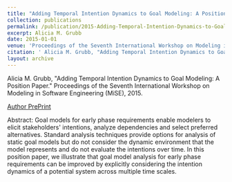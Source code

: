 ```yaml
---
title: "Adding Temporal Intention Dynamics to Goal Modeling: A Position Paper"
collection: publications
permalink: /publication/2015-Adding-Temporal-Intention-Dynamics-to-Goal-Modeling-A-Position-Paper
excerpt: Alicia M. Grubb
date: 2015-01-01
venue: 'Proceedings of the Seventh International Workshop on Modeling in Software Engineering (MiSE)'
citation: ' Alicia M. Grubb, "Adding Temporal Intention Dynamics to Goal Modeling: A Position Paper." Proceedings of the Seventh International Workshop on Modeling in Software Engineering (MiSE), 2015.'
layout: archive
---
```

 Alicia M. Grubb, "Adding Temporal Intention Dynamics to Goal Modeling: A Position Paper." Proceedings of the Seventh International Workshop on Modeling in Software Engineering (MiSE), 2015.

[Author PrePrint](http://www.cs.toronto.edu/~amgrubb/archive/MiSE-2015.pdf)

Abstract: Goal models for early phase requirements enable modelers to elicit stakeholders' intentions, analyze dependencies and select preferred alternatives. Standard analysis techniques provide options for analysis of static goal models but do not consider the dynamic environment that the model represents and do not evaluate the intentions over time. In this position paper, we illustrate that goal model analysis for early phase requirements can be improved by explicitly considering the intention dynamics of a potential system across multiple time scales.
